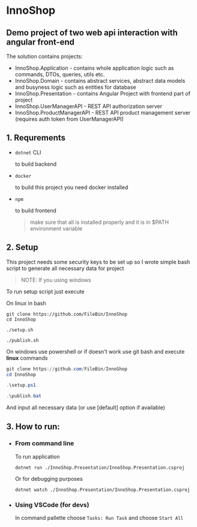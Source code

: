 # InnoShop

## Demo project of two web api interaction with angular front-end

The solution contains projects:
* InnoShop.Application - contains whole application logic such as commands, DTOs, queries, utils etc.
* InnoShop.Domain - contains abstract services, abstract data models and busyness logic such as entities for database
* InnoShop.Presentation - contains Angular Project with frontend part of project
* InnoShop.UserManagerAPI - REST API authorization server
* InnoShop.ProductManagerAPI - REST API product management server
(requires auth token from UserManagerAPI)

## 1. Requrements

* `dotnet` CLI

  to build backend

* `docker`

  to build this project you need docker installed

* `npm`

  to build frontend

  > make sure that all is installed properly and it is in $PATH environment variable
  
## 2. Setup

This project needs some security keys to be set up so I wrote simple bash script to generate all necessary data for project

> NOTE: If you using windows

To run setup script just execute 

On linux in bash

```shell
git clone https://github.com/FileBin/InnoShop
cd InnoShop

./setup.sh

./publish.sh
```


On windows use powershell or if doesn't work use git bash and execute **linux** commands

```ps1
git clone https://github.com/FileBin/InnoShop
cd InnoShop

.\setup.ps1

.\publish.bat
```

And input all necessary data (or use \[default\] option if available)

## 3. How to run:
* ### From command line
  To run application
  ```shell
  dotnet run ./InnoShop.Presentation/InnoShop.Presentation.csproj
  ```
  
  Or for debugging purposes
  ```shell
  dotnet watch ./InnoShop.Presentation/InnoShop.Presentation.csproj
  ```

* ### Using VSCode (for devs)
  In command pallette choose `Tasks: Run Task` and choose `Start All`